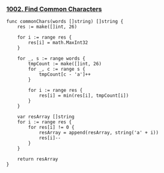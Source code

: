 ### [1002. Find Common Characters](https://leetcode.com/problems/find-common-characters/)

```
func commonChars(words []string) []string {
    res := make([]int, 26)

    for i := range res {
        res[i] = math.MaxInt32
    }

    for _, s := range words {
        tmpCount := make([]int, 26)
        for _, c := range s {
            tmpCount[c - 'a']++
        }

        for i := range res {
            res[i] = min(res[i], tmpCount[i])
        }
    }

    var resArray []string
    for i := range res {
        for res[i] != 0 {
            resArray = append(resArray, string('a' + i))
            res[i]--
        }
    }

    return resArray
}
```
